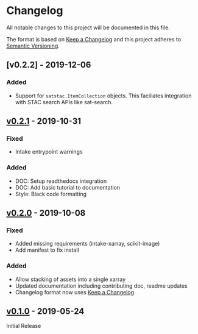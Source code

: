 # Changelog
All notable changes to this project will be documented in this file.

The format is based on [Keep a Changelog](http://keepachangelog.com/en/1.0.0/)
and this project adheres to [Semantic Versioning](http://semver.org/spec/v2.0.0.html).

## [v0.2.2] - 2019-12-06

### Added
- Support for `satstac.ItemCollection` objects. This faciliates integration with STAC search APIs like sat-search.

## [v0.2.1] - 2019-10-31

### Fixed
- Intake entrypoint warnings

### Added
- DOC: Setup readthedocs integration
- DOC: Add basic tutorial to documentation
- Style: Black code formatting

## [v0.2.0] - 2019-10-08

### Fixed
- Added missing requirements (intake-xarray, scikit-image)
- Add manifest to fix install

### Added
- Allow stacking of assets into a single xarray
- Updated documentation including contributing doc, readme updates
- Changelog format now uses [Keep a Changelog](http://keepachangelog.com/en/1.0.0/)

## [v0.1.0] - 2019-05-24

Initial Release

[v0.2.1]: https://github.com/pangeo-data/intake-stac/compare/0.1.0...v0.2.1
[v0.2.0]: https://github.com/pangeo-data/intake-stac/compare/0.1.0...v0.2.0
[v0.1.0]: https://github.com/pangeo-data/intake-stac/tree/0.1.0
